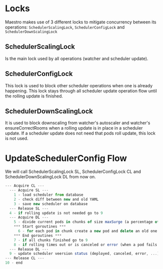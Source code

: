 Locks
===========

Maestro makes use of 3 different locks to mitigate concurrency between its operations:
`SchedulerScalingLock`, `SchedulerConfigLock` and `SchedulerDownScalingLock`

## SchedulerScalingLock

Is the main lock used by all operations (watcher and scheduler update).

## SchedulerConfigLock

This lock is used to block other scheduler operations when one is already happening.
This lock stays through all scheduler update operation flow until the rolling update is finished.

## SchedulerDownScalingLock

It is used to block downscaling from watcher's autoscaler and watcher's ensureCorrectRooms when a
rolling update is in place in a scheduler update. If a scheduler update does not need that pods
roll update, this lock is not used.

# UpdateSchedulerConfig Flow

We will call SchedulerScalingLock SL, SchedulerConfigLock CL and SchedulerDownScalingLock DL from now on.

```javascript
--- Acquire CL ---
  --- Acquire SL ---
    1 - load scheduler from database
    2 - check diff between new and old YAML
    3 - save new scheduler on database
  --- Release SL ---
  4 - if rolling update is not needed go to 9
  --- Acquire DL ---
    5 - divide current pods in chunks of size maxSurge (a percentage of current pods)
    *** Start goroutines ***
      6 - for each pod in chunk create a new pod and delete an old one
    *** End goroutines ***
    7 - if all chunks finished go to 9
    8 - if rolling times out or is canceled or error (when a pod fails to be created), do a rollback (start the flow again with old config)
  --- Release DL ---
  9 - update scheduler veersion status (deployed, canceled, error, ...) on database
--- Release CL ---
10 - end
```